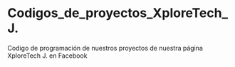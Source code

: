 # Codigos_de_proyectos_XploreTech_J.
Codigo de programación de nuestros proyectos de nuestra página XploreTech J. en Facebook
